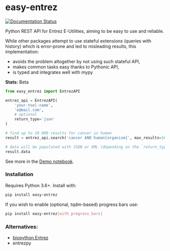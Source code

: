 # easy-entrez

[![Documentation Status](https://readthedocs.org/projects/easy-entrez/badge/?version=latest)](https://easy-entrez.readthedocs.io/en/latest/?badge=latest)

Python REST API for Entrez E-Utilities, aiming to  be easy to use and reliable.

While other packages attempt to use stateful extensions (queries with history) which is error-prone and led to misleading results, this implementation:
 - avoids the problem altogether by not using such stateful API,
 - makes common tasks easy thanks to Pythonic API,
 - is typed and integrates well with mypy

**Stats:** Beta

```python
from easy_entrez import EntrezAPI

entrez_api = EntrezAPI(
    'your-tool-name',
    'e@mail.com',
    # optional
    return_type='json'
)

# find up to 10 000 results for cancer in human
result = entrez_api.search('cancer AND human[organism]', max_results=10_000)

# data will be populated with JSON or XML (depending on the `return_type` value)
result.data
```

See more in the [Demo notebook](./Demo.ipynb).


### Installation

Requires Python 3.6+. Install with:


```bash
pip install easy-entrez
```

If you wish to enable (optional, tqdm-based) progress bars use:

```bash
pip install easy-entrez[with_progress_bars]
```

### Alternatives:

- [biopython.Entrez](https://biopython.org/docs/1.74/api/Bio.Entrez.html)
- entrezpy
